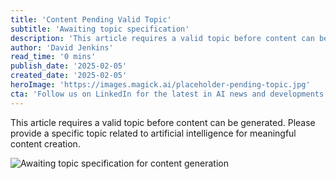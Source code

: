 ```yaml
---
title: 'Content Pending Valid Topic'
subtitle: 'Awaiting topic specification'
description: 'This article requires a valid topic before content can be generated. Please provide a specific topic related to artificial intelligence for meaningful content creation.'
author: 'David Jenkins'
read_time: '0 mins'
publish_date: '2025-02-05'
created_date: '2025-02-05'
heroImage: 'https://images.magick.ai/placeholder-pending-topic.jpg'
cta: 'Follow us on LinkedIn for the latest in AI news and developments once we have our topic defined.'
---
```


This article requires a valid topic before content can be generated. Please provide a specific topic related to artificial intelligence for meaningful content creation. 

![Awaiting topic specification for content generation](https://images.magick.ai/placeholder-pending-topic.jpg)